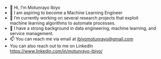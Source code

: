 - 👋 Hi, I’m Motunrayo Ibiyo
- 👀 I am aspiring to become a Machine Learning Engineer
- 🌱 I’m currently working on several research projects that exploit machine learning algorithms to automate processes.
- 💞️ I have a strong background in data engineering, machine learning, and service management.
- 📫 You can reach me via email  at ibiyomotunrayo@gmail.com
- You can also reach out to me on LinkedIn https://www.linkedin.com/in/motunrayo-ibiyo/


